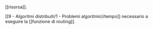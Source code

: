 [[risorsa]].

[[9 - Algoritmi distribuiti/1 - Problemi algoritmici/tempo]] necessario a eseguire la [[funzione di routing]].
